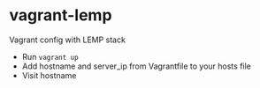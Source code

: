 # vagrant-lemp
Vagrant config with LEMP stack

* Run `vagrant up`
* Add hostname and server_ip from Vagrantfile to your hosts file
* Visit hostname